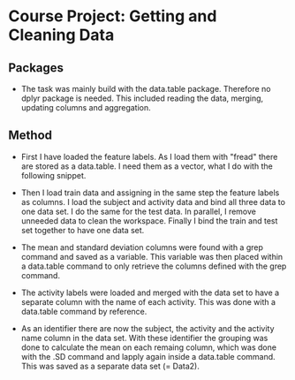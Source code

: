 # Course Project: Getting and Cleaning Data

<!-- more -->
## Packages

* The task was mainly build with the data.table package. Therefore no dplyr package is needed. This included reading the data, merging, updating columns and aggregation.

<!-- more -->
## Method

* First I have loaded the feature labels. As I load them with "fread" there are stored as a data.table. I need them as a vector, what I do with the following snippet.

* Then I load train data and assigning in the same step the feature labels as columns. I load the subject and activity data and bind all three data to one data set. I do the same for the test data. 
In parallel, I remove unneeded data to clean the workspace. Finally I bind the train and test set together to have one data set.

* The mean and standard deviation columns were found with a grep command and saved as a variable. This variable was then placed within a data.table command to only retrieve the columns defined with the grep command.

* The activity labels were loaded and merged with the data set to have a separate column with the name of each activity. This was done with a data.table command by reference.

* As an identifier there are now the subject, the activity and the activity name column in the data set. With these identifier the grouping was done to calculate the mean on each remaing column, which was done
with the .SD command and lapply again inside a data.table command. This was saved as a separate data set (= Data2).



